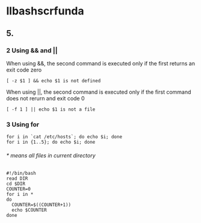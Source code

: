 # llbashscrfunda


## 5.
### 2 Using && and ||
When using &&, the second command is executed only if the first returns
an exit code zero
```
[ -z $1 ] && echo $1 is not defined
```
When using ||, the second command is executed only if the first command does not rerurn and 
exit code 0
```
[ -f 1 ] || echo $1 is not a file
```

### 3 Using for
```
for i in `cat /etc/hosts`; do echo $i; done
for i in {1..5}; do echo $i; done
```

###### * means all files in current directory
```
#!/bin/bash
read DIR
cd $DIR
COUNTER=0
for i in *
do
  COUNTER=$((COUNTER+1))
  echo $COUNTER
done
```
